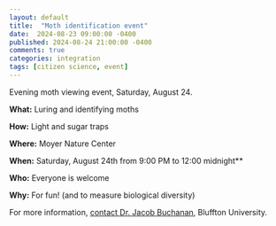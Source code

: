 ```yaml
---
layout: default
title:  "Moth identification event"
date:  2024-08-23 09:00:00 -0400
published: 2024-08-24 21:00:00 -0400
comments: true
categories: integration
tags: [citizen science, event]
---
```


Evening moth viewing event, Saturday, August 24.

<!--more-->

**What:** Luring and identifying moths

**How:** Light and sugar traps

**Where:** Moyer Nature Center

**When:** Saturday, August 24th from 9:00 PM to 12:00 midnight**

**Who:** Everyone is welcome

**Why:** For fun! (and to measure biological diversity)

For more information, [contact Dr. Jacob Buchanan](mailto:buchananj@bluffton.edu), Bluffton University.
